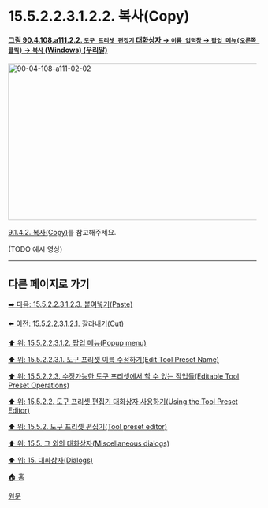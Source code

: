 # 15.5.2.2.3.1.2.2. 복사(Copy)

<a id="90-04-108-a111-02-02"></a>

#### [그림 90.4.108.a111.2.2. `도구 프리셋 편집기` 대화상자 → `이름 입력창` → `팝업 메뉴(오른쪽 클릭)` → `복사` (Windows) (우리말)](./90-04-0108-tool_preset_editor.md#90-04-108-a111-02-02)
<img width="519" height="318" alt="90-04-108-a111-02-02" src="https://github.com/user-attachments/assets/4bd11924-a800-4a81-9011-a1eb3dcee5b0" />

[9.1.4.2. 복사(Copy)](./09-01-04-02-copy.md)를 참고해주세요.

(TODO 예시 영상)


***

## 다른 페이지로 가기

[➡️ 다음: 15.5.2.2.3.1.2.3. 붙여넣기(Paste)](./15-05-02-02-03-01-02-03-paste.md)

[⬅️ 이전: 15.5.2.2.3.1.2.1. 잘라내기(Cut)](./15-05-02-02-03-01-02-01-cut.md)

[⬆️ 위: 15.5.2.2.3.1.2. 팝업 메뉴(Popup menu)](./15-05-02-02-03-01-02-00-popup_menu.md)

[⬆️ 위: 15.5.2.2.3.1. 도구 프리셋 이름 수정하기(Edit Tool Preset Name)](./15-05-02-02-03-01-00-edit_tool_preset_name.md)

[⬆️ 위: 15.5.2.2.3. 수정가능한 도구 프리셋에서 할 수 있는 작업들(Editable Tool Preset Operations)](./15-05-02-02-03-00-editable_tool_preset_operations.md)

[⬆️ 위: 15.5.2.2. 도구 프리셋 편집기 대화상자 사용하기(Using the Tool Preset Editor)](./15-05-02-02-00-using_the_tool_preset_editor.md)

[⬆️ 위: 15.5.2. 도구 프리셋 편집기(Tool preset editor)](./15-05-02-00-tool-preset-editor.md)

[⬆️ 위: 15.5. 그 외의 대화상자(Miscellaneous dialogs)](./15-05-00-miscellaneous-dialogs.md)

[⬆️ 위: 15. 대화상자(Dialogs)](./15-00-dialogs.md)

[🏠 홈](./00-home.md)

[원문](https://docs.gimp.org/2.10/ko/gimp-tool-preset-editor-dialog.html#idm21626)